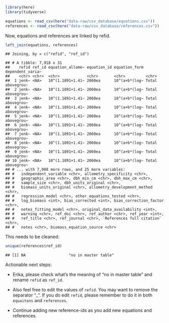 
``` r
library(here)
library(tidyverse)

equations <- read_csv(here("data-raw/csv_database/equations.csv"))
references <- read_csv(here("data-raw/csv_database/references.csv"))
```

Now, equations and references are linked by refid.

``` r
left_join(equations, references)
```

    ## Joining, by = c("refid", "ref_id")

    ## # A tibble: 7,918 x 31
    ##    refid ref_id equation_allome~ equation_id equation_form dependent_varia~
    ##    <chr> <chr>  <chr>            <chr>       <chr>         <chr>           
    ##  1 jenk~ <NA>   10^(1.1891+1.41~ 2060ea      10^(a+b*(log~ Total abovegrou~
    ##  2 jenk~ <NA>   10^(1.1891+1.41~ 2060ea      10^(a+b*(log~ Total abovegrou~
    ##  3 jenk~ <NA>   10^(1.1891+1.41~ 2060ea      10^(a+b*(log~ Total abovegrou~
    ##  4 jenk~ <NA>   10^(1.1891+1.41~ 2060ea      10^(a+b*(log~ Total abovegrou~
    ##  5 jenk~ <NA>   10^(1.1891+1.41~ 2060ea      10^(a+b*(log~ Total abovegrou~
    ##  6 jenk~ <NA>   10^(1.1891+1.41~ 2060ea      10^(a+b*(log~ Total abovegrou~
    ##  7 jenk~ <NA>   10^(1.1891+1.41~ 2060ea      10^(a+b*(log~ Total abovegrou~
    ##  8 jenk~ <NA>   10^(1.1891+1.41~ 2060ea      10^(a+b*(log~ Total abovegrou~
    ##  9 jenk~ <NA>   10^(1.1891+1.41~ 2060ea      10^(a+b*(log~ Total abovegrou~
    ## 10 jenk~ <NA>   10^(1.1891+1.41~ 2060ea      10^(a+b*(log~ Total abovegrou~
    ## # ... with 7,908 more rows, and 25 more variables:
    ## #   independent_variable <chr>, allometry_specificity <chr>,
    ## #   geographic_area <chr>, dbh_min_cm <chr>, dbh_max_cm <chr>,
    ## #   sample_size <chr>, dbh_units_original <chr>,
    ## #   biomass_units_original <chr>, allometry_development_method <chr>,
    ## #   regression_model <chr>, other_equations_tested <chr>,
    ## #   log_biomass <int>, bias_corrected <int>, bias_correction_factor <chr>,
    ## #   notes_fitting_model <chr>, original_data_availability <int>,
    ## #   warning <chr>, ref_doi <chr>, ref_author <chr>, ref_year <int>,
    ## #   ref_title <chr>, ref_journal <chr>, `References full citation` <chr>,
    ## #   notes <chr>, biomass_equation_source <chr>

This needs to be cleaned:

``` r
unique(references$ref_id)
```

    ## [1] NA                   "no in master table"

Actionable next steps:

  - Erika, please check what’s the meaning of “no in master table” and
    rename `refid` as `ref_id`.

  - Also feel free to edit the values of `refid`. You may want to remove
    the separator “\_“. If you do edit `refid`, please remember to do it
    in both `equaitons` and `references`.

  - Continue adding new reference-ids as you add new equations and
    references.
